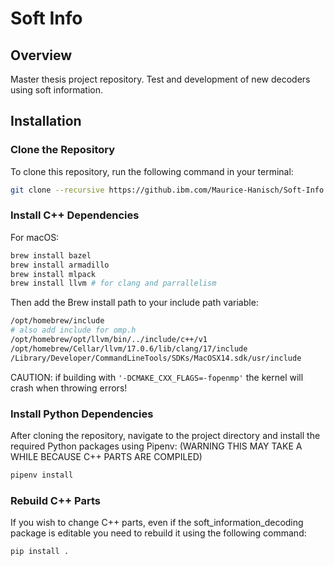 # Soft Info 

## Overview
Master thesis project repository. Test and development of new decoders using soft information.


## Installation

### Clone the Repository
To clone this repository, run the following command in your terminal:
```bash
git clone --recursive https://github.ibm.com/Maurice-Hanisch/Soft-Info.git
```

### Install C++ Dependencies
For macOS:
```bash
brew install bazel
brew install armadillo
brew install mlpack
brew install llvm # for clang and parrallelism
```
Then add the Brew install path to your include path variable:
```bash
/opt/homebrew/include
# also add include for omp.h 
/opt/homebrew/opt/llvm/bin/../include/c++/v1
/opt/homebrew/Cellar/llvm/17.0.6/lib/clang/17/include
/Library/Developer/CommandLineTools/SDKs/MacOSX14.sdk/usr/include
```
CAUTION: if building with `'-DCMAKE_CXX_FLAGS=-fopenmp'` the kernel will crash when throwing errors!

### Install Python Dependencies
After cloning the repository, navigate to the project directory and install the required Python packages using Pipenv: (WARNING THIS MAY TAKE A WHILE BECAUSE C++ PARTS ARE COMPILED)
```bash
pipenv install
```

### Rebuild C++ Parts
If you wish to change C++ parts, even if the soft_information_decoding package is editable you need to rebuild it using the following command:
```bash
pip install .
```